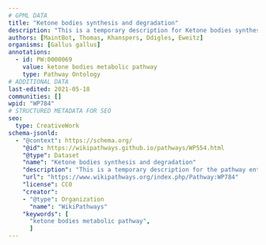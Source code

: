 ```yaml
---
# GPML DATA
title: "Ketone bodies synthesis and degradation"
description: "This is a temporary description for Ketone bodies synthesis and degradation"
authors: [MaintBot, Thomas, Khanspers, Ddigles, Eweitz]
organisms: [Gallus gallus]
annotations:
  - id: PW:0000069
    value: ketone bodies metabolic pathway
    type: Pathway Ontology
# ADDITIONAL DATA
last-edited: 2021-05-18
communities: []
wpid: "WP784"
# STRUCTURED METADATA FOR SEO
seo:
  type: CreativeWork
schema-jsonld:
  - "@context": https://schema.org/
    "@id": https://wikipathways.github.io/pathways/WP554.html
    "@type": Dataset
    "name": "Ketone bodies synthesis and degradation"
    "description": "This is a temporary description for the pathway entitled: Ketone bodies synthesis and degradation"
    "url": "https://www.wikipathways.org/index.php/Pathway:WP784"
    "license": CC0
    "creator":
    - "@type": Organization
      "name": "WikiPathways"
    "keywords": [
      "ketone bodies metabolic pathway",
      ]
---
```

